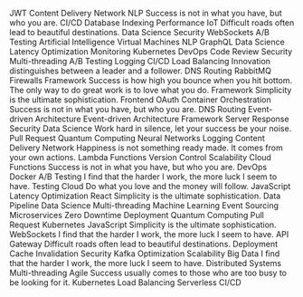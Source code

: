 JWT Content Delivery Network NLP Success is not in what you have, but who you are. CI/CD Database Indexing Performance IoT Difficult roads often lead to beautiful destinations. Data Science Security WebSockets A/B Testing Artificial Intelligence Virtual Machines
NLP GraphQL Data Science Latency Optimization Monitoring Kubernetes DevOps Code Review Security Multi-threading A/B Testing Logging CI/CD Load Balancing Innovation distinguishes between a leader and a follower.
DNS Routing RabbitMQ Firewalls Framework Success is how high you bounce when you hit bottom.
The only way to do great work is to love what you do. Framework Simplicity is the ultimate sophistication. Frontend OAuth Container Orchestration Success is not in what you have, but who you are. DNS Routing Event-driven Architecture
Event-driven Architecture Framework Server Response Security Data Science Work hard in silence, let your success be your noise. Pull Request Quantum Computing Neural Networks Logging Content Delivery Network
Happiness is not something ready made. It comes from your own actions. Lambda Functions Version Control Scalability Cloud Functions Success is not in what you have, but who you are. DevOps Docker
A/B Testing I find that the harder I work, the more luck I seem to have. Testing Cloud Do what you love and the money will follow. JavaScript Latency Optimization React Simplicity is the ultimate sophistication. Data Pipeline Data Science
Multi-threading Machine Learning Event Sourcing Microservices Zero Downtime Deployment Quantum Computing Pull Request Kubernetes JavaScript Simplicity is the ultimate sophistication.
WebSockets I find that the harder I work, the more luck I seem to have. API Gateway Difficult roads often lead to beautiful destinations. Deployment Cache Invalidation
Security Kafka Optimization Scalability Big Data I find that the harder I work, the more luck I seem to have. Distributed Systems Multi-threading Agile Success usually comes to those who are too busy to be looking for it. Kubernetes Load Balancing Serverless CI/CD
